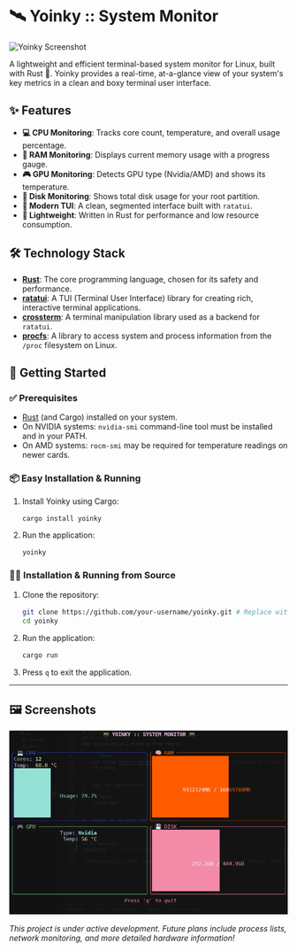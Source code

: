 # 🛰️ Yoinky :: System Monitor

![Yoinky Screenshot](https://i.imgur.com/YOUR_SCREENSHOT_ID.png) <!-- Replace with a real screenshot URL -->

A lightweight and efficient terminal-based system monitor for Linux, built with Rust 🦀. Yoinky provides a real-time, at-a-glance view of your system's key metrics in a clean and boxy terminal user interface.

## ✨ Features

- **💻 CPU Monitoring**: Tracks core count, temperature, and overall usage percentage.
- **🧠 RAM Monitoring**: Displays current memory usage with a progress gauge.
- **🎮 GPU Monitoring**: Detects GPU type (Nvidia/AMD) and shows its temperature.
- **💾 Disk Monitoring**: Shows total disk usage for your root partition.
- **🎨 Modern TUI**: A clean, segmented interface built with `ratatui`.
- **🚀 Lightweight**: Written in Rust for performance and low resource consumption.

## 🛠️ Technology Stack

- **[Rust](https://www.rust-lang.org/)**: The core programming language, chosen for its safety and performance.
- **[ratatui](https://ratatui.rs/)**: A TUI (Terminal User Interface) library for creating rich, interactive terminal applications.
- **[crossterm](https://github.com/crossterm-rs/crossterm)**: A terminal manipulation library used as a backend for `ratatui`.
- **[procfs](https://github.com/eminence/procfs)**: A library to access system and process information from the `/proc` filesystem on Linux.

## 🚀 Getting Started

### ✅ Prerequisites

- [Rust](https://www.rust-lang.org/tools/install) (and Cargo) installed on your system.
- On NVIDIA systems: `nvidia-smi` command-line tool must be installed and in your PATH.
- On AMD systems: `rocm-smi` may be required for temperature readings on newer cards.

### 📦 Easy Installation & Running

1.  Install Yoinky using Cargo:

    ```bash
    cargo install yoinky
    ```

2.  Run the application:

    ```bash
    yoinky
    ```

### 👨‍💻 Installation & Running from Source

1.  Clone the repository:

    ```bash
    git clone https://github.com/your-username/yoinky.git # Replace with your repo URL
    cd yoinky
    ```

2.  Run the application:

    ```bash
    cargo run
    ```

3.  Press `q` to exit the application.

---

## 🖼️ Screenshots

![yoinky](yoinkySS.png)

_This project is under active development. Future plans include process lists, network monitoring, and more detailed hardware information!_
